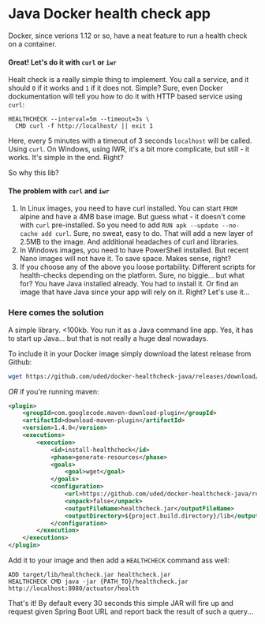 # Java Docker health check app

Docker, since verions 1.12 or so, have a neat feature to run a health check on a container. 

#### Great! Let's do it with `curl` or `iwr`
Healt check is a really simple thing to implement. You call a service, and it should `0` if it works and `1` if it does
not. Simple? Sure, even Docker dockumentation will tell you how to do it with HTTP based service using `curl`:

```docker
HEALTHCHECK --interval=5m --timeout=3s \
  CMD curl -f http://localhost/ || exit 1
```

Here, every 5 minutes with a timeout of 3 seconds `localhost` will be called. Using `curl`. On Windows, using IWR, it's
a bit more complicate, but still - it works. It's simple in the end. Right? 

So why this lib?

#### The problem with `curl` and `iwr`
1. In Linux images, you need to have curl installed. You can start `FROM` alpine and have a 4MB base image. But guess 
what - it doesn't come with `curl` pre-installed. So you need to add `RUN apk --update --no-cache add curl`. Sure, 
no sweat, easy to do. That will add a new layer of 2.5MB to the image. And additional headaches of curl and libraries. 
2. In Windows images, you need to have PowerShell installed. But recent Nano images will not have it. To save space. 
Makes sense, right?
3. If you choose any of the above you loose portability. Different scripts for health-checks depending on the platform. 
Sure, no biggie... but what for? You have Java installed already. You had to install it. Or find an image that have Java
since your app will rely on it. Right? Let's use it...

### Here comes the solution
A simple library. <100kb. You run it as a Java command line app. Yes, it has to start up Java... but that is not really 
a huge deal nowadays.

To include it in your Docker image simply download the latest release from Github:

```bash
wget https://github.com/uded/docker-healthcheck-java/releases/download/healthcheck-1.0/healthcheck.jar
``` 

*OR* if you're running maven:

```xml
<plugin>
    <groupId>com.googlecode.maven-download-plugin</groupId>
    <artifactId>download-maven-plugin</artifactId>
    <version>1.4.0</version>
    <executions>
        <execution>
            <id>install-healthcheck</id>
            <phase>generate-resources</phase>
            <goals>
                <goal>wget</goal>
            </goals>
            <configuration>
                <url>https://github.com/uded/docker-healthcheck-java/releases/download/healthcheck-1.0/healthcheck.jar</url>
                <unpack>false</unpack>
                <outputFileName>healthcheck.jar</outputFileName>
                <outputDirectory>${project.build.directory}/lib</outputDirectory>
            </configuration>
        </execution>
    </executions>
</plugin>
```

Add it to your image and then add a `HEALTHCHECK` command ass well:

```docker
ADD target/lib/healthcheck.jar healthcheck.jar
HEALTHCHECK CMD java -jar {PATH_TO}/healthcheck.jar http://localhost:8080/actuator/health
```

That's it! By default every 30 seconds this simple JAR will fire up and request given Spring Boot URL and report back 
the result of such a query... 